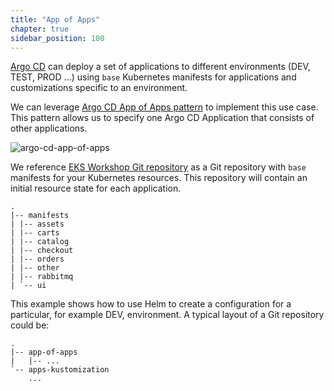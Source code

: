 ```yaml
---
title: "App of Apps"
chapter: true
sidebar_position: 100
---
```


[Argo CD](https://argoproj.github.io/cd/) can deploy a set of applications to different environments (DEV, TEST, PROD ...) using `base` Kubernetes manifests for applications and customizations specific to an environment.

We can leverage [Argo CD App of Apps pattern](https://argo-cd.readthedocs.io/en/stable/operator-manual/cluster-bootstrapping/) to implement this use case. This pattern allows us to specify one Argo CD Application that consists of other applications.

![argo-cd-app-of-apps](assets/argocd-app-of-apps.png)

We reference [EKS Workshop Git repository](https://github.com/aws-samples/eks-workshop-v2/tree/main/manifests/base-application) as a Git repository with `base` manifests for your Kubernetes resources. This repository will contain an initial resource state for each application.

```
.
|-- manifests
| |-- assets
| |-- carts
| |-- catalog
| |-- checkout
| |-- orders
| |-- other
| |-- rabbitmq
| `-- ui
```

This example shows how to use Helm to create a configuration for a particular, for example DEV, environment.
A typical layout of a Git repository could be:

```
.
|-- app-of-apps
|   |-- ...
`-- apps-kustomization
    ...
```
